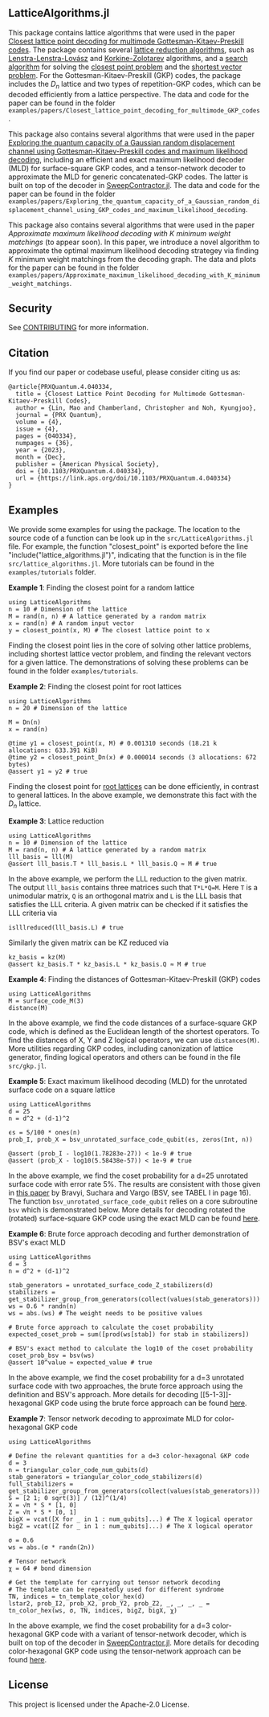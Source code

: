 ## LatticeAlgorithms.jl

This package contains lattice algorithms that were used in the paper [Closest lattice point decoding for multimode Gottesman-Kitaev-Preskill codes](https://journals.aps.org/prxquantum/abstract/10.1103/PRXQuantum.4.040334). The package contains several [lattice reduction algorithms](https://www.ant.uni-bremen.de/sixcms/media.php/102/10740/SPM_2011_Wuebben.pdf), such as [Lenstra-Lenstra-Lovász](https://en.wikipedia.org/wiki/Lenstra%E2%80%93Lenstra%E2%80%93Lov%C3%A1sz_lattice_basis_reduction_algorithm) and [Korkine-Zolotarev](https://en.wikipedia.org/wiki/Korkine%E2%80%93Zolotarev_lattice_basis_reduction_algorithm) algorithms, and a [search algorithm](https://publications.lib.chalmers.se/records/fulltext/14990/local_14990.pdf) for solving the [closest point problem](https://en.wikipedia.org/wiki/Lattice_problem#Closest_vector_problem_(CVP)) and the [shortest vector problem](https://en.wikipedia.org/wiki/Lattice_problem#Shortest_vector_problem_(SVP)). For the Gottesman-Kitaev-Preskill (GKP) codes, the package includes  the $D_n$ lattice and two types of repetition-GKP codes, which can be decoded efficiently from a lattice perspective. The data and code for the paper can be found in the folder `examples/papers/Closest_lattice_point_decoding_for_multimode_GKP_codes`.

This package also contains several algorithms that were used in the paper [Exploring the quantum capacity of a Gaussian random displacement channel using
Gottesman-Kitaev-Preskill codes and maximum likelihood decoding](https://arxiv.org/abs/2411.04277), including an efficient and exact maximum likelihood decoder (MLD) for surface-square GKP codes, and a tensor-network decoder to approximate the MLD for generic concatenated-GKP codes. The latter is built on top of the decoder in [SweepContractor.jl](https://github.com/chubbc/SweepContractor.jl). The data and code for the paper can be found in the folder `examples/papers/Exploring_the_quantum_capacity_of_a_Gaussian_random_displacement_channel_using_GKP_codes_and_maximum_likelihood_decoding`. 

This package also contains several algorithms that were used in the paper *Approximate maximum likelihood decoding with $K$ minimum weight matchings*  (to appear soon). In this paper, we introduce a novel algorithm to approximate the optimal maximum likelihood decoding strategey via finding $K$ minimum weight matchings from the decoding graph. The data and plots for the paper can be found in the folder `examples/papers/Approximate_maximum_likelihood_decoding_with_K_minimum_weight_matchings`. 



## Security

See [CONTRIBUTING](CONTRIBUTING.md#security-issue-notifications) for more information.

## Citation
If you find our paper or codebase useful, please consider citing us as:
```
@article{PRXQuantum.4.040334,
  title = {Closest Lattice Point Decoding for Multimode Gottesman-Kitaev-Preskill Codes},
  author = {Lin, Mao and Chamberland, Christopher and Noh, Kyungjoo},
  journal = {PRX Quantum},
  volume = {4},
  issue = {4},
  pages = {040334},
  numpages = {36},
  year = {2023},
  month = {Dec},
  publisher = {American Physical Society},
  doi = {10.1103/PRXQuantum.4.040334},
  url = {https://link.aps.org/doi/10.1103/PRXQuantum.4.040334}
}
```

## Examples

We provide some examples for using the package. The location to the source code of a function can be look up in the `src/LatticeAlgorithms.jl` file. For example, the function "closest_point" is exported before the line "include("lattice_algorithms.jl")", indicating that the function is in the file `src/lattice_algorithms.jl`. More tutorials can be found in the `examples/tutorials` folder. 

**Example 1**: Finding the closest point for a random lattice
```
using LatticeAlgorithms
n = 10 # Dimension of the lattice
M = rand(n, n) # A lattice generated by a random matrix
x = rand(n) # A random input vector
y = closest_point(x, M) # The closest lattice point to x
```
Finding the closest point lies in the core of solving other lattice problems, including shortest lattice vector problem, and finding the relevant vectors for a given lattice. The demonstrations of solving these problems can be found in the folder `examples/tutorials`. 

**Example 2**: Finding the closest point for root lattices
```
using LatticeAlgorithms
n = 20 # Dimension of the lattice

M = Dn(n)
x = rand(n)

@time y1 = closest_point(x, M) # 0.001310 seconds (18.21 k allocations: 633.391 KiB)
@time y2 = closest_point_Dn(x) # 0.000014 seconds (3 allocations: 672 bytes)
@assert y1 ≈ y2 # true
```
Finding the closest point for [root lattices](http://neilsloane.com/doc/Me83.pdf) can be done efficiently, in contrast to general lattices. In the above example, we demonstrate this fact with the $D_n$ lattice. 


**Example 3**: Lattice reduction
```
using LatticeAlgorithms
n = 10 # Dimension of the lattice
M = rand(n, n) # A lattice generated by a random matrix
lll_basis = lll(M)
@assert lll_basis.T * lll_basis.L * lll_basis.Q ≈ M # true
```
In the above example, we perform the LLL reduction to the given matrix. The output ```lll_basis``` contains three matrices such that ```T*L*Q=M```. Here ```T``` is a unimodular matrix, ```Q``` is an orthogonal matrix and ```L``` is the LLL basis that satisfies the LLL criteria. A given matrix can be checked if it satisfies the LLL criteria via
```
islllreduced(lll_basis.L) # true
```
Similarly the given matrix can be KZ reduced via
```
kz_basis = kz(M)
@assert kz_basis.T * kz_basis.L * kz_basis.Q ≈ M # true
```

**Example 4**: Finding the distances of Gottesman-Kitaev-Preskill (GKP) codes
```
using LatticeAlgorithms
M = surface_code_M(3)
distance(M)
```
In the above example, we find the code distances of a surface-square GKP code, which is defined as the Euclidean length of the shortest operators. To find the distances of X, Y and Z logical operators, we can use ```distances(M)```. More utilities regarding GKP codes, including canonization of lattice generator, finding logical operators and others can be found in the file ```src/gkp.jl```. 


**Example 5**: Exact maximum likelihood decoding (MLD) for the unrotated surface code on a square lattice
```
using LatticeAlgorithms
d = 25
n = d^2 + (d-1)^2

ϵs = 5/100 * ones(n)
prob_I, prob_X = bsv_unrotated_surface_code_qubit(ϵs, zeros(Int, n))

@assert (prob_I - log10(1.78283e-27)) < 1e-9 # true
@assert (prob_X - log10(5.58438e-57)) < 1e-9 # true
```
In the above example, we find the coset probability for a d=25 unrotated surface code with error rate 5%. The results are consistent with those given in [this paper](https://arxiv.org/pdf/1405.4883.pdf) by Bravyi, Suchara and Vargo (BSV, see TABEL I in page 16). The function `bsv_unrotated_surface_code_qubit` relies on a core subroutine `bsv` which is demonstrated below. More details for decoding rotated the (rotated) surface-square GKP code using the exact MLD can be found [here](https://github.com/amazon-science/LatticeAlgorithms.jl/blob/main/examples/papers/Exploring_the_quantum_capacity_of_a_Gaussian_random_displacement_channel_using_GKP_codes_and_maximum_likelihood_decoding/Get_data_bsv_surf_square.ipynb).


**Example 6**: Brute force approach decoding and further demonstration of BSV's exact MLD
```
using LatticeAlgorithms
d = 3
n = d^2 + (d-1)^2

stab_generators = unrotated_surface_code_Z_stabilizers(d)
stabilizers = get_stabilizer_group_from_generators(collect(values(stab_generators)))
ws = 0.6 * randn(n)
ws = abs.(ws) # The weight needs to be positive values

# Brute force approach to calculate the coset probability
expected_coset_prob = sum([prod(ws[stab]) for stab in stabilizers])

# BSV's exact method to calculate the log10 of the coset probability
coset_prob_bsv = bsv(ws)
@assert 10^value ≈ expected_value # true
```
In the above example, we find the coset probability for a d=3 unrotated surface code with two approaches, the brute force approach using the definition and BSV's approach. More details for decoding [[5-1-3]]-hexagonal GKP code using the brute force approach can be found [here](https://github.com/amazon-science/LatticeAlgorithms.jl/blob/main/examples/papers/Exploring_the_quantum_capacity_of_a_Gaussian_random_displacement_channel_using_GKP_codes_and_maximum_likelihood_decoding/get_data_mld_513_hex_code.ipynb).

**Example 7**: Tensor network decoding to approximate MLD for color-hexagonal GKP code
```
using LatticeAlgorithms

# Define the relevant quantities for a d=3 color-hexagonal GKP code
d = 3
n = triangular_color_code_num_qubits(d)
stab_generators = triangular_color_code_stabilizers(d)
full_stabilizers = get_stabilizer_group_from_generators(collect(values(stab_generators)))
S = [2 1; 0 sqrt(3)] / (12)^(1/4)
X = √π * S * [1, 0]
Z = √π * S * [0, 1]
bigX = vcat([X for _ in 1 : num_qubits]...) # The X logical operator
bigZ = vcat([Z for _ in 1 : num_qubits]...) # The X logical operator

σ = 0.6
ws = abs.(σ * randn(2n))

# Tensor network
χ = 64 # bond dimension

# Get the template for carrying out tensor network decoding
# The template can be repeatedly used for different syndrome
TN, indices = tn_template_color_hex(d)
lstar2, prob_I2, prob_X2, prob_Y2, prob_Z2, _, _, _, _ = tn_color_hex(ws, σ, TN, indices, bigZ, bigX, χ)
```
In the above example, we find the coset probability for a d=3 color-hexagonal GKP code with a variant of tensor-network decoder, which is built on top of the decoder in [SweepContractor.jl](https://github.com/chubbc/SweepContractor.jl). More details for decoding color-hexagonal GKP code using the tensor-network approach can be found [here](https://github.com/amazon-science/LatticeAlgorithms.jl/blob/main/examples/papers/Exploring_the_quantum_capacity_of_a_Gaussian_random_displacement_channel_using_GKP_codes_and_maximum_likelihood_decoding/get_data_tn_color_hex.ipynb).



## License

This project is licensed under the Apache-2.0 License.
